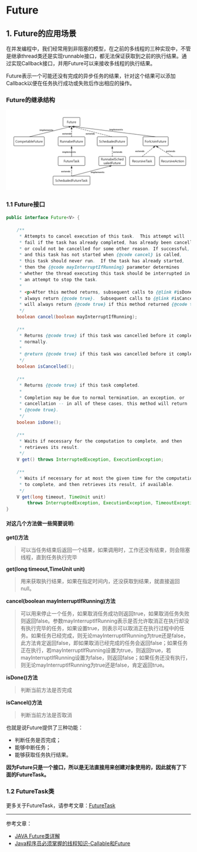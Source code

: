 # Future

## 1. Future的应用场景
在并发编程中，我们经常用到非阻塞的模型，在之前的多线程的三种实现中，不管是继承thread类还是实现runnable接口，都无法保证获取到之前的执行结果。通过实现Callback接口，并用Future可以来接收多线程的执行结果。

Future表示一个可能还没有完成的异步任务的结果，针对这个结果可以添加Callback以便在任务执行成功或失败后作出相应的操作。

### Future的继承结构
![Future的继承结构](images/Future.png)


### 1.1 Future接口

```java
public interface Future<V> {

    /**
     * Attempts to cancel execution of this task.  This attempt will
     * fail if the task has already completed, has already been cancelled,
     * or could not be cancelled for some other reason. If successful,
     * and this task has not started when {@code cancel} is called,
     * this task should never run.  If the task has already started,
     * then the {@code mayInterruptIfRunning} parameter determines
     * whether the thread executing this task should be interrupted in
     * an attempt to stop the task.
     *
     * <p>After this method returns, subsequent calls to {@link #isDone} will
     * always return {@code true}.  Subsequent calls to {@link #isCancelled}
     * will always return {@code true} if this method returned {@code true}.
     */
    boolean cancel(boolean mayInterruptIfRunning);

    /**
     * Returns {@code true} if this task was cancelled before it completed
     * normally.
     *
     * @return {@code true} if this task was cancelled before it completed
     */
    boolean isCancelled();

    /**
     * Returns {@code true} if this task completed.
     *
     * Completion may be due to normal termination, an exception, or
     * cancellation -- in all of these cases, this method will return
     * {@code true}.
     */
    boolean isDone();

    /**
     * Waits if necessary for the computation to complete, and then
     * retrieves its result.
     */
    V get() throws InterruptedException, ExecutionException;

    /**
     * Waits if necessary for at most the given time for the computation
     * to complete, and then retrieves its result, if available.
     */
    V get(long timeout, TimeUnit unit)
        throws InterruptedException, ExecutionException, TimeoutException;
}

```

#### 对这几个方法做一些简要说明:

**get()方法**
> 可以当任务结束后返回一个结果，如果调用时，工作还没有结束，则会阻塞线程，直到任务执行完毕

**get(long timeout,TimeUnit unit)**
> 用来获取执行结果，如果在指定时间内，还没获取到结果，就直接返回null。

**cancel(boolean mayInterruptIfRunning)方法**
> 可以用来停止一个任务，如果取消任务成功则返回true，如果取消任务失败则返回false。参数mayInterruptIfRunning表示是否允许取消正在执行却没有执行完毕的任务，如果设置true，则表示可以取消正在执行过程中的任务。如果任务已经完成，则无论mayInterruptIfRunning为true还是false，此方法肯定返回false，即如果取消已经完成的任务会返回false；如果任务正在执行，若mayInterruptIfRunning设置为true，则返回true，若mayInterruptIfRunning设置为false，则返回false；如果任务还没有执行，则无论mayInterruptIfRunning为true还是false，肯定返回true。

**isDone()方法**
> 判断当前方法是否完成

**isCancel()方法**
> 判断当前方法是否取消

也就是说Future提供了三种功能：
- 判断任务是否完成；
- 能够中断任务；
- 能够获取任务执行结果。



**因为Future只是一个接口，所以是无法直接用来创建对象使用的，因此就有了下面的FutureTask。**

### 1.2 FutureTask类

更多关于FutureTask，请参考文章：[FutureTask](FutureTask.md)


---

参考文章：

- [JAVA Future类详解][1]
- [Java程序员必须掌握的线程知识-Callable和Future][2]


[1]:https://blog.csdn.net/u014209205/article/details/80598209
[2]:https://www.cnblogs.com/fengsehng/p/6048609.html

<!-- [3]:
[4]:
[5]:
[6]:
[7]:
[8]:
[9]:
[10]:
[11]:
[12]:
[13]:
[14]:
[15]:
[16]:
[17]:
[18]:
[19]: -->
